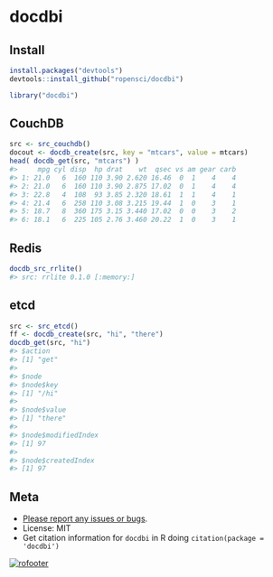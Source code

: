 docdbi
========



## Install


```r
install.packages("devtools")
devtools::install_github("ropensci/docdbi")
```


```r
library("docdbi")
```

## CouchDB


```r
src <- src_couchdb()
docout <- docdb_create(src, key = "mtcars", value = mtcars)
head( docdb_get(src, "mtcars") )
#>     mpg cyl disp  hp drat    wt  qsec vs am gear carb
#> 1: 21.0   6  160 110 3.90 2.620 16.46  0  1    4    4
#> 2: 21.0   6  160 110 3.90 2.875 17.02  0  1    4    4
#> 3: 22.8   4  108  93 3.85 2.320 18.61  1  1    4    1
#> 4: 21.4   6  258 110 3.08 3.215 19.44  1  0    3    1
#> 5: 18.7   8  360 175 3.15 3.440 17.02  0  0    3    2
#> 6: 18.1   6  225 105 2.76 3.460 20.22  1  0    3    1
```

## Redis


```r
docdb_src_rrlite()
#> src: rrlite 0.1.0 [:memory:]
```

## etcd 


```r
src <- src_etcd()
ff <- docdb_create(src, "hi", "there")
docdb_get(src, "hi")
#> $action
#> [1] "get"
#> 
#> $node
#> $node$key
#> [1] "/hi"
#> 
#> $node$value
#> [1] "there"
#> 
#> $node$modifiedIndex
#> [1] 97
#> 
#> $node$createdIndex
#> [1] 97
```

## Meta

* [Please report any issues or bugs](https://github.com/ropensci/docdbi/issues).
* License: MIT
* Get citation information for `docdbi` in R doing `citation(package = 'docdbi')`

[![rofooter](http://ropensci.org/public_images/github_footer.png)](http://ropensci.org)
